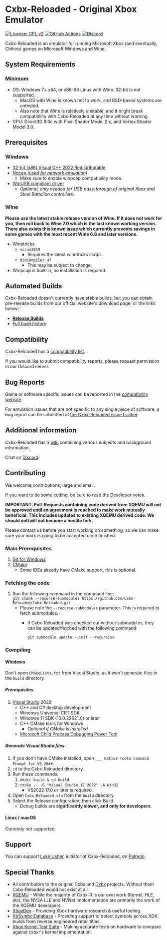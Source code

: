 # Cxbx-Reloaded - Original Xbox Emulator
[![License: GPL v2](https://img.shields.io/badge/License-GPL%20v2-blue.svg)](https://github.com/Cxbx-Reloaded/Cxbx-Reloaded/blob/master/COPYING)
[![GitHub Actions](https://github.com/Cxbx-Reloaded/Cxbx-Reloaded/workflows/GitHub%20CI/badge.svg?event=push)](https://github.com/Cxbx-Reloaded/Cxbx-Reloaded/actions?query=event%3Apush+workflow%3A%22GitHub+CI%22)
[![Discord](https://img.shields.io/badge/chat-on%20discord-7289da.svg?logo=discord)](https://discord.gg/26Xjx23)

Cxbx-Reloaded is an emulator for running Microsoft Xbox (and eventually, Chihiro) games on Microsoft Windows and Wine.

## System Requirements
### Minimum
  * OS: Windows 7+ x64, or x86-64 Linux with Wine. 32-bit is not supported.
    * MacOS with Wine is known not to work, and BSD-based systems are untested.
    * Also note that Wine is relatively unstable, and it might break compatibility with Cxbx-Reloaded at any time without warning.
  * GPU: Direct3D 9.0c with Pixel Shader Model 2.x, and Vertex Shader Model 3.0.

## Prerequisites
### Windows
  * [32-bit (x86) Visual C++ 2022 Redistributable](https://aka.ms/vs/17/release/vc_redist.x86.exe)
  * [Npcap *(used for network emulation)*](https://nmap.org/npcap/#download)
    * Make sure to enable winpcap compatibility mode.
  * [WinUSB compliant driver](https://github.com/libusb/libusb/wiki/Windows#Driver_Installation)
    * *Optional, only needed for USB pass-through of original Xbox and Steel Battalion controllers.*

### Wine
**Please use the latest stable release version of Wine. If it does not work for you, then roll back to Wine 7.0 which is the last known working version.**<br/>
**There also exists this known [issue](https://github.com/Cxbx-Reloaded/Cxbx-Reloaded/issues/2314) which currently prevents savings in some games with the most recent Wine 6.8 and later versions.**
  * Winetricks
    * `vcrun2019`
      * Requires the latest winetricks script.
    * `d3dcompiler_47`
      * This may be subject to change.
  * Winpcap is built-in, no installation is required.

## Automated Builds
Cxbx-Reloaded doesn't currently have stable builds, but you can obtain pre-release builds from our official website's download page, or the links below:

  * **[Release Builds](https://cxbx-reloaded.co.uk/download)**
  * *[Full build history](https://github.com/Cxbx-Reloaded/Cxbx-Reloaded/actions?query=workflow%3A%22GitHub+CI%22)*

## Compatibility
Cxbx-Reloaded has a [compatibility list](https://cxbx-reloaded.co.uk/compatibility).

If you would like to submit compatibility reports, please request permission in our Discord server.

## Bug Reports
Game or software specific issues can be reported in the [compatibility website](https://cxbx-reloaded.co.uk/compatibility).

For emulation issues that are not specific to any single piece of software, a bug report can be submitted at [the Cxbx-Reloaded issue tracker](https://github.com/Cxbx-Reloaded/Cxbx-Reloaded/issues).
<!--Make sure to follow the issue template and that it contains:
  * The build tested with, error message displayed (if any)
    * **You can copy and paste any popup messages. However, please keep it clean by pasting and trimming down to only the message itself.**
  * Screenshots
    * Optional unless there are graphic bugs for reference.

**Failure to follow the template will auto close your ticket.**-->

## Additional information
Cxbx-Reloaded has a [wiki](https://github.com/Cxbx-Reloaded/Cxbx-Reloaded/wiki) containing various subjects and background information.

Chat on [Discord](https://discord.gg/26Xjx23).

## Contributing
We welcome contributions, large and small.

If you want to do some coding, be sure to read the [Developer notes](https://github.com/Cxbx-Reloaded/Cxbx-Reloaded/wiki/Developer-notes).

**IMPORTANT: Pull-Requests containing code derived from XQEMU will _not_ be approved until an agreement is reached to make work mutually beneficial. This includes updates to existing XQEMU derived code. We should not/will not become a hostile fork.**

Please contact us before you start working on something, so we can make sure your work is going to be accepted once finished.

### Main Prerequisites
1. [Git for Windows](https://git-scm.com)
2. [CMake](https://cmake.org)
    * Some IDEs already have CMake support, this is optional.

### Fetching the code
1. Run the following command in the command line:
<br>`git clone --recurse-submodules https://github.com/Cxbx-Reloaded/Cxbx-Reloaded.git`
    * Please note the `--recurse-submodules` parameter. This is required to fetch submodules.
      * If Cxbx-Reloaded was checked out without submodules, they can be updated/fetched with the following command:

        `git submodule update --init --recursive`

### Compiling

#### Windows
Don't open `CMakeLists.txt` from Visual Studio, as it won't generate files in the `build` directory.

##### Prerequisites
1. [Visual Studio](https://visualstudio.microsoft.com/downloads/) 2022
    * C++ and C# desktop development
    * Windows Universal CRT SDK
    * Windows 11 SDK (10.0.22621.0) or later
    * C++ CMake tools for Windows
      * *Optional if CMake is installed*
    * [Microsoft Child Process Debugging Power Tool](https://marketplace.visualstudio.com/items?itemName=vsdbgplat.MicrosoftChildProcessDebuggingPowerTool)

##### Generate Visual Studio files
1. If you don't have CMake installed, open `___ Native Tools Command Prompt for VS 20##`.
2. `cd` to the Cxbx-Reloaded directory.
3. Run these commands.
    1. `mkdir build & cd build`
    2. `cmake .. -G "Visual Studio 17 2022" -A Win32`
        * VS2022 17.0 or later is required.
4. Open `Cxbx-Reloaded.sln` from the `build` directory.
5. Select the Release configuration, then click Build.
    * Debug builds are **significantly slower, and only for developers**.

#### Linux / macOS
Currently not supported.

## Support
You can support [Luke Usher](https://github.com/LukeUsher), initiator of Cxbx-Reloaded, on [Patreon](https://www.patreon.com/LukeUsher).

## Special Thanks
* All contributors to the original Cxbx and [Dxbx](https://github.com/PatrickvL/Dxbx) projects. Without them Cxbx-Reloaded would not exist at all.
* [XQEMU](https://github.com/xqemu/xqemu) - While the majority of Cxbx-R is our own work (Kernel, HLE, etc), the NV2A LLE and NVNet implementation are primarily the work of the XQEMU developers.
* [XboxDev](https://github.com/xboxdev) - Providing Xbox hardware research & useful tooling.
* [XbSymbolDatabase](https://github.com/Cxbx-Reloaded/XbSymbolDatabase) - Providing support to detect symbols across XDK builds from reverse engineered retail titles.
* [Xbox Kernel Test Suite](https://github.com/Cxbx-Reloaded/xbox_kernel_test_suite) - Making accurate tests on hardware to compare against cxbxr's kernel implementation.
